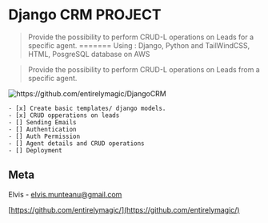 # Django CRM PROJECT

> Provide the possibility to perform CRUD-L operations on Leads for a specific agent. 
=======
> Using : Django, Python and TailWindCSS, HTML, PosgreSQL database on AWS

> Provide the possibility to perform CRUD-L operations on Leads from a specific agent. 

<img src="https://j.gifs.com/3Q4jop.gif" alt="https://github.com/entirelymagic/DjangoCRM">



```.TODO: 
- [x] Create basic templates/ django models. 
- [x] CRUD opperations on leads
- [] Sending Emails
- [] Authentication
- [] Auth Permission
- [] Agent details and CRUD operations
- [] Deployment
```

## Meta

Elvis - elvis.munteanu@gmail.com

[https://github.com/entirelymagic/](https://github.com/entirelymagic/)


